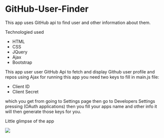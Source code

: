 # GitHub-User-Finder
This app uses GitHub api to  find user and other information about them.

Technologied used
* HTML
* CSS
* JQuery
* Ajax
* Bootstrap

This app user user GitHub Api to fetch and display Github user profile and repos using Ajax
for running this app you need  two keys to fill in main.js file:
* Client ID
* Client Secret

which you get from going to Settings page then go to Developers Settings pressing (OAuth applications) then you fill your apps name and
other info it will then generate those keys for you.


Little glimpse of the app

<img src="https://github.com/jaskaran1989/GitHub-user-Finder/blob/master/githubfinderapp.gif" />
